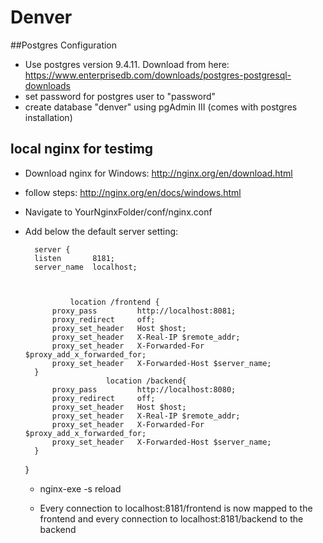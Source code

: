 # Denver

##Postgres Configuration
- Use postgres version 9.4.11. Download from here: https://www.enterprisedb.com/downloads/postgres-postgresql-downloads
- set password for postgres user to "password"
- create database "denver" using pgAdmin III (comes with postgres installation)

## local nginx for testimg
- Download nginx for Windows: http://nginx.org/en/download.html
- follow steps: http://nginx.org/en/docs/windows.html
- Navigate to YourNginxFolder/conf/nginx.conf
- Add below the default server setting:

        server {
        listen       8181;
        server_name  localhost;

 

                location /frontend {
            proxy_pass         http://localhost:8081;
            proxy_redirect     off;
            proxy_set_header   Host $host;
            proxy_set_header   X-Real-IP $remote_addr;
            proxy_set_header   X-Forwarded-For $proxy_add_x_forwarded_for;
            proxy_set_header   X-Forwarded-Host $server_name;
        }
                        location /backend{
            proxy_pass         http://localhost:8080;
            proxy_redirect     off;
            proxy_set_header   Host $host;
            proxy_set_header   X-Real-IP $remote_addr;
            proxy_set_header   X-Forwarded-For $proxy_add_x_forwarded_for;
            proxy_set_header   X-Forwarded-Host $server_name;
        }
     }

     - nginx-exe -s reload

     - Every connection to localhost:8181/frontend is now mapped to the frontend and every connection to localhost:8181/backend to the backend

